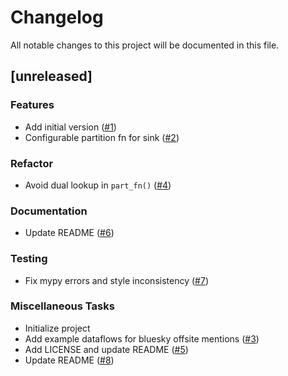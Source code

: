 # Changelog

All notable changes to this project will be documented in this file.

## [unreleased]

### Features

- Add initial version ([#1](https://github.com/s2-streamstore/bytewax-s2/issues/1))
- Configurable partition fn for sink ([#2](https://github.com/s2-streamstore/bytewax-s2/issues/2))

### Refactor

- Avoid dual lookup in `part_fn()` ([#4](https://github.com/s2-streamstore/bytewax-s2/issues/4))

### Documentation

- Update README ([#6](https://github.com/s2-streamstore/bytewax-s2/issues/6))

### Testing

- Fix mypy errors and style inconsistency ([#7](https://github.com/s2-streamstore/bytewax-s2/issues/7))

### Miscellaneous Tasks

- Initialize project
- Add example dataflows for bluesky offsite mentions ([#3](https://github.com/s2-streamstore/bytewax-s2/issues/3))
- Add LICENSE and update README ([#5](https://github.com/s2-streamstore/bytewax-s2/issues/5))
- Update README ([#8](https://github.com/s2-streamstore/bytewax-s2/issues/8))

<!-- generated by git-cliff -->
